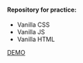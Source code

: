 #### Repository for practice:
- Vanilla CSS
- Vanilla JS
- Vanilla HTML

[DEMO](https://potatbut.github.io/practise/ "DEMO")
